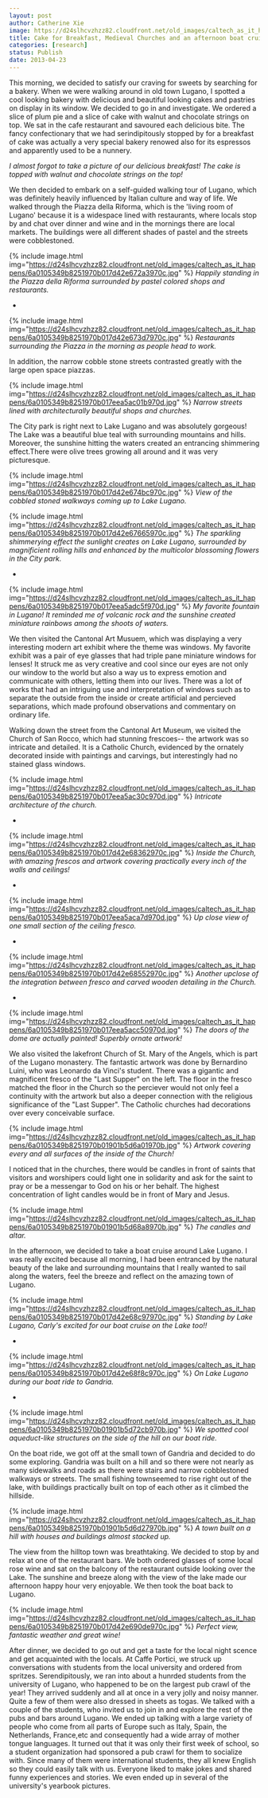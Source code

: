 ```yaml
---
layout: post
author: Catherine Xie
image: https://d24slhcvzhzz82.cloudfront.net/old_images/caltech_as_it_happens/6a0105349b8251970b017d42e67b05970c.jpg
title: Cake for Breakfast, Medieval Churches and an afternoon boat cruise in Italian Switzerland
categories: [research]
status: Publish
date: 2013-04-23
---
```



This morning, we decided to satisfy our craving for sweets by searching for a bakery. When we were walking around in old town Lugano, I spotted a cool looking bakery with delicious and beautiful looking cakes and pastries on display in its window. We decided to go in and investigate. We ordered a slice of plum pie and a slice of cake with walnut and chocolate strings on top. We sat in the cafe restaurant and savoured each delicious bite. The fancy confectionary that we had serindipitously stopped by for a
breakfast of cake was actually a very special bakery renowed also for its espressos and apparently used to be a nunnery.

*I almost forgot to take a picture of our delicious breakfast! The cake is topped with walnut and chocolate strings on the top!*

  We then decided to embark on a self-guided walking tour of Lugano, which was definitely heavily influenced by Italian culture and way of life. We walked through the Piazza della Riforma, which is the 'living room of Lugano' because it is a widespace lined with restaurants, where locals stop by and chat over dinner and wine and in the mornings there are local markets. The buildings were all different shades of pastel and the streets were cobblestoned.


{% include image.html img="https://d24slhcvzhzz82.cloudfront.net/old_images/caltech_as_it_happens/6a0105349b8251970b017d42e672a3970c.jpg" %}
*Happily standing in the Piazza della Riforma surrounded by pastel colored shops and restaurants.*

*


{% include image.html img="https://d24slhcvzhzz82.cloudfront.net/old_images/caltech_as_it_happens/6a0105349b8251970b017d42e673d7970c.jpg" %}
*Restaurants surrounding the Piazza in the morning as people head to work.*

In addition, the narrow cobble stone streets contrasted greatly with the large open space piazzas.


{% include image.html img="https://d24slhcvzhzz82.cloudfront.net/old_images/caltech_as_it_happens/6a0105349b8251970b017eea5ac01b970d.jpg" %}
*Narrow streets lined with architecturally beautiful shops and churches.*

The City park is right next to Lake Lugano and was absolutely gorgeous! The Lake was a beautiful blue teal with surrounding mountains and hills. Moreover, the sunshine hitting the waters created an entrancing shimmering effect.There were olive trees growing all around and it was very picturesque.


{% include image.html img="https://d24slhcvzhzz82.cloudfront.net/old_images/caltech_as_it_happens/6a0105349b8251970b017d42e674bc970c.jpg" %}
*View of the cobbled stoned walkways coming up to Lake Lugano.*


{% include image.html img="https://d24slhcvzhzz82.cloudfront.net/old_images/caltech_as_it_happens/6a0105349b8251970b017d42e67665970c.jpg" %}
*The sparkling shimmerying effect the sunlight creates on Lake Lugano, surrounded by magnificient rolling hills and enhanced by the multicolor blossoming flowers in the City park.*

*


{% include image.html img="https://d24slhcvzhzz82.cloudfront.net/old_images/caltech_as_it_happens/6a0105349b8251970b017eea5adc5f970d.jpg" %}
*My favorite fountain in Lugano! It reminded me of volcanic rock and the sunshine created miniature rainbows among the shoots of waters.*

  We then visited the Cantonal Art Musuem, which was displaying a very interesting modern art exhibit where the theme was windows. My favorite exhibit was a pair of eye glasses that had triple pane miniature windows for lenses! It struck me as very creative and cool since our eyes are not only our window to the world but also a way us to express emotion and communicate with others, letting them into our lives. There was a lot of works that had an intriguing use and interpretation of windows such as to separate the outside from the inside or create artificial and percieved separations, which made profound observations and commentary on ordinary life.

Walking down the street from the Cantonal Art Museum, we visited the Church of San Rocco, which had stunning frescoes-- the artwork was so intricate and detailed. It is a Catholic Church, evidenced by the ornately decorated inside with paintings and carvings, but interestingly had no stained glass windows.


{% include image.html img="https://d24slhcvzhzz82.cloudfront.net/old_images/caltech_as_it_happens/6a0105349b8251970b017eea5ac30c970d.jpg" %}
*Intricate architecture of the church.*

*


{% include image.html img="https://d24slhcvzhzz82.cloudfront.net/old_images/caltech_as_it_happens/6a0105349b8251970b017d42e68362970c.jpg" %}
*Inside the Church, with amazing frescos and artwork covering practically every inch of the walls and ceilings!*

*


{% include image.html img="https://d24slhcvzhzz82.cloudfront.net/old_images/caltech_as_it_happens/6a0105349b8251970b017eea5aca7d970d.jpg" %}
*Up close view of one small section of the ceiling fresco.*

*


{% include image.html img="https://d24slhcvzhzz82.cloudfront.net/old_images/caltech_as_it_happens/6a0105349b8251970b017d42e68552970c.jpg" %}
*Another upclose of the integration between fresco and carved wooden detailing in the Church.*

*


{% include image.html img="https://d24slhcvzhzz82.cloudfront.net/old_images/caltech_as_it_happens/6a0105349b8251970b017eea5acc50970d.jpg" %}
*The doors of the dome are actually painted! Superbly ornate artwork!*

We also visited the lakefront Church of St. Mary of the Angels, which is part of the Lugano monastery. The fantastic artwork was done by Bernardino Luini, who was Leonardo da Vinci's student. There was a gigantic and magnificent fresco of the "Last Supper" on the left. The floor in the fresco matched the floor in the Church so the perciever would not only feel a continuity with the artwork but also a deeper connection with the religious significance of the "Last Supper". The Catholic churches had decorations over every conceivable surface.


{% include image.html img="https://d24slhcvzhzz82.cloudfront.net/old_images/caltech_as_it_happens/6a0105349b8251970b01901b5d6a01970b.jpg" %}
*Artwork covering every and all surfaces of the inside of the Church!*

I noticed that in the churches, there would be candles in front of saints that visitors and worshipers could light one in solidarity and ask for the saint to pray or be a messengar to God on his or her behalf. The highest concentration of light candles would be in front of Mary and Jesus.


{% include image.html img="https://d24slhcvzhzz82.cloudfront.net/old_images/caltech_as_it_happens/6a0105349b8251970b01901b5d68a8970b.jpg" %}
*The candles and altar.*

In the afternoon, we decided to take a boat cruise around Lake Lugano. I was really excited because all morning, I had been entranced by the natural beauty of the lake and surrounding mountains that I really wanted to sail along the waters, feel the breeze and reflect on the amazing town of Lugano. 


{% include image.html img="https://d24slhcvzhzz82.cloudfront.net/old_images/caltech_as_it_happens/6a0105349b8251970b017d42e68c97970c.jpg" %}
*Standing by Lake Lugano, Carly's excited for our boat cruise on the Lake too!!*

*


{% include image.html img="https://d24slhcvzhzz82.cloudfront.net/old_images/caltech_as_it_happens/6a0105349b8251970b017d42e68f8c970c.jpg" %}
*On Lake Lugano during our boat ride to Gandria.*

*


{% include image.html img="https://d24slhcvzhzz82.cloudfront.net/old_images/caltech_as_it_happens/6a0105349b8251970b01901b5d72cb970b.jpg" %}
*We spotted cool aqueduct-like structures on the side of the hill on our boat ride.*

On the boat ride, we got off at the small town of Gandria and decided to do some exploring. Gandria was built on a hill and so there were not nearly as many sidewalks and roads as there were stairs and narrow cobblestoned walkways or streets. The small fishing townseemed to rise right out of the lake, with buildings practically built on top of each other as it climbed the hillside.


{% include image.html img="https://d24slhcvzhzz82.cloudfront.net/old_images/caltech_as_it_happens/6a0105349b8251970b01901b5d6d27970b.jpg" %}
*A town built on a hill with houses and buildings almost stacked up.*

The view from the hilltop town was breathtaking. We decided to stop by and relax at one of the restaurant bars. We both ordered glasses of some local rose wine and sat on the balcony of the restaurant outside looking over the Lake. The sunshine and breeze along with the view of the lake made our afternoon happy hour very enjoyable. We then took the boat back to Lugano.


{% include image.html img="https://d24slhcvzhzz82.cloudfront.net/old_images/caltech_as_it_happens/6a0105349b8251970b017d42e690de970c.jpg" %}
*Perfect view, fantastic weather and great wine!*

After dinner, we decided to go out and get a taste for the local night scence and get acquainted with the locals. At Caffe Portici, we struck up conversations with students from the local university and ordered from spritzes. Serendipitously, we ran into about a hunrded students from the university of Lugano, who happened to be on the largest pub crawl of the year! They arrived suddenly and all at once in a very jolly and noisy manner. Quite a few of them were also dressed in sheets as togas. We talked with a couple of the students, who invited us to join in and explore the rest of the pubs and bars around Lugano. We ended up talking with a large variety of people who come from all parts of Europe such as Italy, Spain, the Netherlands, France,etc and consequently had a wide array of mother tongue languages. It turned out that it was only
their first week of school, so a student organization had sponsored a pub crawl
for them to socialize with. Since many of them were international students, they all knew English so they
could easily talk with us. Everyone liked to make jokes and shared funny experiences and stories. We even ended up in several of the university's yearbook pictures.

